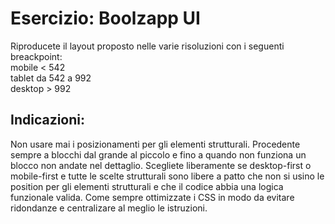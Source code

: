 Esercizio: Boolzapp UI
===
Riproducete il layout proposto nelle varie risoluzioni con i seguenti breackpoint:  
mobile < 542  
tablet da 542 a 992  
desktop > 992
## Indicazioni:
Non usare mai i posizionamenti per gli elementi strutturali.
Procedente sempre a blocchi dal grande al piccolo e fino a quando non funziona un blocco non andate nel dettaglio.
Scegliete liberamente se desktop-first o mobile-first e tutte le scelte strutturali sono libere a patto che non si usino le position per gli elementi strutturali e che il codice abbia una logica funzionale valida.
Come sempre ottimizzate i CSS in modo da evitare ridondanze e centralizare al meglio le istruzioni.